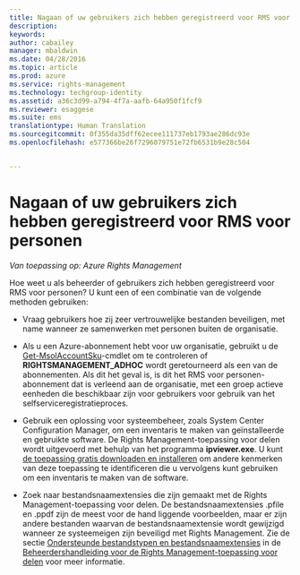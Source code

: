 ```yaml
---
title: Nagaan of uw gebruikers zich hebben geregistreerd voor RMS voor personen | Azure RMS
description: 
keywords: 
author: cabailey
manager: mbaldwin
ms.date: 04/28/2016
ms.topic: article
ms.prod: azure
ms.service: rights-management
ms.technology: techgroup-identity
ms.assetid: a36c3d99-a794-4f7a-aafb-64a950f1fcf9
ms.reviewer: esaggese
ms.suite: ems
translationtype: Human Translation
ms.sourcegitcommit: 0f355da35dff62ecee111737eb1793ae286dc93e
ms.openlocfilehash: e577366be26f7296079751e72fb6531b9e28c504


---
```



# Nagaan of uw gebruikers zich hebben geregistreerd voor RMS voor personen

*Van toepassing op: Azure Rights Management*

Hoe weet u als beheerder of gebruikers zich hebben geregistreerd voor RMS voor personen? U kunt een of een combinatie van de volgende methoden gebruiken:

-   Vraag gebruikers hoe zij zeer vertrouwelijke bestanden beveiligen, met name wanneer ze samenwerken met personen buiten de organisatie.

-   Als u een Azure-abonnement hebt voor uw organisatie, gebruikt u de [Get-MsolAccountSku](https://msdn.microsoft.com/library/azure/dn194118.aspx)-cmdlet om te controleren of **RIGHTSMANAGEMENT_ADHOC** wordt geretourneerd als een van de abonnementen. Als dit het geval is, is dit het RMS voor personen-abonnement dat is verleend aan de organisatie, met een groep actieve eenheden die beschikbaar zijn voor gebruikers voor gebruik van het selfserviceregistratieproces.

-   Gebruik een oplossing voor systeembeheer, zoals System Center Configuration Manager, om een inventaris te maken van geïnstalleerde en gebruikte software. De Rights Management-toepassing voor delen wordt uitgevoerd met behulp van het programma **ipviewer.exe**. U kunt [de toepassing gratis downloaden en installeren](http://go.microsoft.com/fwlink/?LinkId=303970) om andere kenmerken van deze toepassing te identificeren die u vervolgens kunt gebruiken om een inventaris te maken van de software.

-   Zoek naar bestandsnaamextensies die zijn gemaakt met de Rights Management-toepassing voor delen. De bestandsnaamextensies .pfile en .ppdf zijn de meest voor de hand liggende voorbeelden, maar er zijn andere bestanden waarvan de bestandsnaamextensie wordt gewijzigd wanneer ze systeemeigen zijn beveiligd met Rights Management. Zie de sectie [Ondersteunde bestandstypen en bestandsnaamextensies](../rms-client/sharing-app-admin-guide-technical.md#supported-file-types-and-file-name-extensions) in de [Beheerdershandleiding voor de Rights Management-toepassing voor delen](http://technet.microsoft.com/library/dn339003.aspx) voor meer informatie.




<!--HONumber=Jun16_HO4-->


